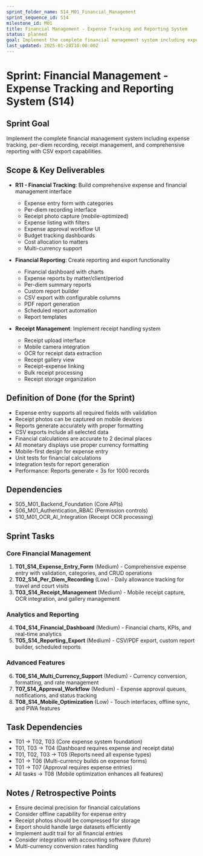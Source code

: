 ```yaml
---
sprint_folder_name: S14_M01_Financial_Management
sprint_sequence_id: S14
milestone_id: M01
title: Financial Management - Expense Tracking and Reporting System
status: planned
goal: Implement the complete financial management system including expense tracking, per-diem recording, receipt management, and comprehensive reporting with CSV export capabilities.
last_updated: 2025-01-28T10:00:00Z
---
```


# Sprint: Financial Management - Expense Tracking and Reporting System (S14)

## Sprint Goal
Implement the complete financial management system including expense tracking, per-diem recording, receipt management, and comprehensive reporting with CSV export capabilities.

## Scope & Key Deliverables
- **R11 - Financial Tracking**: Build comprehensive expense and financial management interface
  - Expense entry form with categories
  - Per-diem recording interface
  - Receipt photo capture (mobile-optimized)
  - Expense listing with filters
  - Expense approval workflow UI
  - Budget tracking dashboards
  - Cost allocation to matters
  - Multi-currency support

- **Financial Reporting**: Create reporting and export functionality
  - Financial dashboard with charts
  - Expense reports by matter/client/period
  - Per-diem summary reports
  - Custom report builder
  - CSV export with configurable columns
  - PDF report generation
  - Scheduled report automation
  - Report templates

- **Receipt Management**: Implement receipt handling system
  - Receipt upload interface
  - Mobile camera integration
  - OCR for receipt data extraction
  - Receipt gallery view
  - Receipt-expense linking
  - Bulk receipt processing
  - Receipt storage organization

## Definition of Done (for the Sprint)
- Expense entry supports all required fields with validation
- Receipt photos can be captured on mobile devices
- Reports generate accurately with proper formatting
- CSV exports include all selected data
- Financial calculations are accurate to 2 decimal places
- All monetary displays use proper currency formatting
- Mobile-first design for expense entry
- Unit tests for financial calculations
- Integration tests for report generation
- Performance: Reports generate < 3s for 1000 records

## Dependencies
- S05_M01_Backend_Foundation (Core APIs)
- S06_M01_Authentication_RBAC (Permission controls)
- S10_M01_OCR_AI_Integration (Receipt OCR processing)

## Sprint Tasks

### Core Financial Management
1. **T01_S14_Expense_Entry_Form** (Medium) - Comprehensive expense entry with validation, categories, and CRUD operations
2. **T02_S14_Per_Diem_Recording** (Low) - Daily allowance tracking for travel and court visits
3. **T03_S14_Receipt_Management** (Medium) - Mobile receipt capture, OCR integration, and gallery management

### Analytics and Reporting
4. **T04_S14_Financial_Dashboard** (Medium) - Financial charts, KPIs, and real-time analytics
5. **T05_S14_Reporting_Export** (Medium) - CSV/PDF export, custom report builder, scheduled reports

### Advanced Features
6. **T06_S14_Multi_Currency_Support** (Medium) - Currency conversion, formatting, and rate management
7. **T07_S14_Approval_Workflow** (Medium) - Expense approval queues, notifications, and status tracking
8. **T08_S14_Mobile_Optimization** (Low) - Touch interfaces, offline sync, and PWA features

## Task Dependencies
- T01 → T02, T03 (Core expense system foundation)
- T01, T03 → T04 (Dashboard requires expense and receipt data)
- T01, T02, T03 → T05 (Reports need all expense types)
- T01 → T06 (Multi-currency builds on expense forms)
- T01 → T07 (Approval requires expense entries)
- All tasks → T08 (Mobile optimization enhances all features)

## Notes / Retrospective Points
- Ensure decimal precision for financial calculations
- Consider offline capability for expense entry
- Receipt photos should be compressed for storage
- Export should handle large datasets efficiently
- Implement audit trail for all financial entries
- Consider integration with accounting software (future)
- Multi-currency conversion rates handling